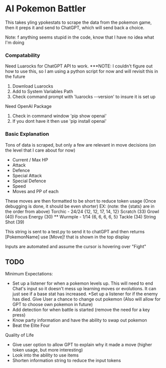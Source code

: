 # AI Pokemon Battler
This takes yling ypokestats to scrape the data from the pokemon game, then it preps it and send to ChatGPT, which will send back a choice.

Note: f anything seems stupid in the code, know that I have no idea what I'm doing

### Compatability
Need Luarocks for ChatGPT API to work. ***NOTE: I couldn't figure out how to use this, so I am using a python script for now and will revisit this in the future
1. Download Luarocks
2. Add to System Variables Path
3. Check command prompt with 'luarocks --version' to insure it is set up

Need OpenAI Package
1. Check in command window 'pip show openai'
2. If you dont have it then use 'pip install openai'


### Basic Explanation
Tons of data is scraped, but only a few are relevant in move decisions (on the level that I care about for now)
* Current / Max HP
* Attack
* Defence
* Special Attack
* Special Defence
* Speed
* Moves and PP of each

These moves are then formatted to be short to reduce token usage (Once debugging is done, it should be even shorter)
EX: (note: the {stats} are in the order from above)
  Torchic - 24/24 {12, 12, 17, 14, 12} Scratch (33) Growl (40) Focus Energy (30) ** Wurmple - 1/14 {6, 6, 6, 6, 5} Tackle (34) String Shot (39)

This string is sent to a test.py to send it to chatGPT and then returns [PokemonName] use [Move]! that is shown in the top display

Inputs are automated and assume the cursor is hovering over "Fight"

## TODO
Minimum Expectations:
* Set up a listener for when a pokemon levels up. This will need to end Chat's input so it doesn't mess up learning moves or evolutions. It can just see if a base stat has increased.
*Set up a listener for if the enemy has died. Give User a chance to change out pokemon (Also will allow for GPT to choose own pokemon in future)
* Add detection for when battle is started (remove the need for a key press)
* Know party information and have the ability to swap out pokemon
* Beat the Elite Four
  
Quality of Life
* Give user option to allow GPT to explain why it made a move (higher token usage, but more interesting)
* Look into the ability to use items
* Shorten information string to reduce the input tokens

